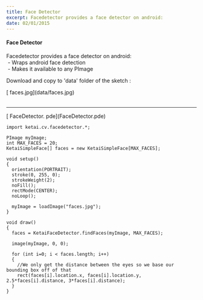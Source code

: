```yaml
---
title: Face Detector
excerpt: Facedetector provides a face detector on android:
date: 02/01/2015
---
```

#### Face Detector

Facedetector provides a face detector on android:<br>
&nbsp;- Wraps android face detection<br>
&nbsp;- Makes it available to any PImage<br>


Download and copy to 'data' folder of the sketch : <br>
<div class="link">[<i class="fa fa-download fa-lg"></i> faces.jpg](data/faces.jpg)</div><br>

---
<div class="link">[<i class="fa fa-download fa-lg"></i> FaceDetector. pde](FaceDetector.pde)</div>

    import ketai.cv.facedetector.*;

    PImage myImage;
    int MAX_FACES = 20;
    KetaiSimpleFace[] faces = new KetaiSimpleFace[MAX_FACES];

    void setup()
    {
      orientation(PORTRAIT);
      stroke(0, 255, 0);
      strokeWeight(2);
      noFill();
      rectMode(CENTER);
      noLoop();
      
      myImage = loadImage("faces.jpg");
    }

    void draw()
    {
      faces = KetaiFaceDetector.findFaces(myImage, MAX_FACES); 

      image(myImage, 0, 0);
      
      for (int i=0; i < faces.length; i++)
      {
        //We only get the distance between the eyes so we base our bounding box off of that 
        rect(faces[i].location.x, faces[i].location.y, 2.5*faces[i].distance, 3*faces[i].distance);
      }
    }

 <!-- * **Screenshot** -->
 